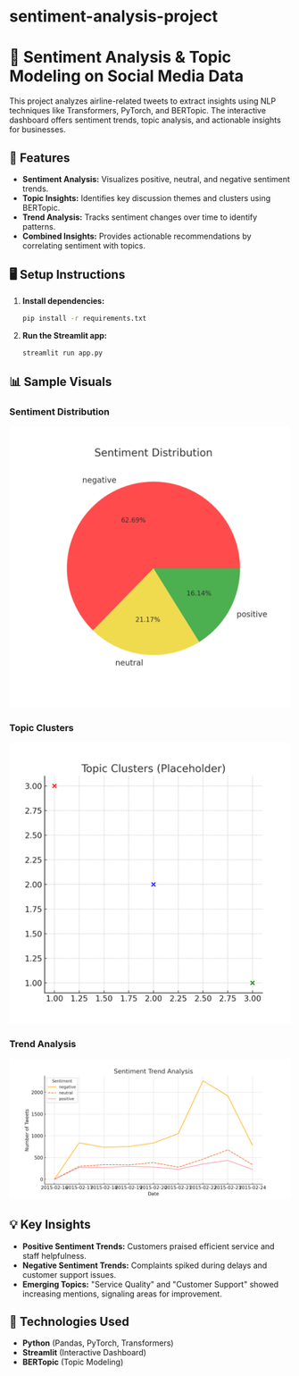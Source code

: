 # sentiment-analysis-project

# 🚀 Sentiment Analysis & Topic Modeling on Social Media Data
This project analyzes airline-related tweets to extract insights using NLP techniques like Transformers, PyTorch, and BERTopic. The interactive dashboard offers sentiment trends, topic analysis, and actionable insights for businesses.

## 🚀 Features
- **Sentiment Analysis:** Visualizes positive, neutral, and negative sentiment trends.
- **Topic Insights:** Identifies key discussion themes and clusters using BERTopic.
- **Trend Analysis:** Tracks sentiment changes over time to identify patterns.
- **Combined Insights:** Provides actionable recommendations by correlating sentiment with topics.


## 🖥️ Setup Instructions
1. **Install dependencies:**
   ```bash
   pip install -r requirements.txt
   ```
2. **Run the Streamlit app:**
   ```bash
   streamlit run app.py
   ```

## 📊 Sample Visuals
### Sentiment Distribution
![Sentiment Distribution](images/sentiment_pie_chart.png)

### Topic Clusters
![Topic Clusters](images/topic_clusters.png)

### Trend Analysis
![Trend Analysis](images/trend_chart.png)

## 💡 Key Insights
- **Positive Sentiment Trends:** Customers praised efficient service and staff helpfulness.
- **Negative Sentiment Trends:** Complaints spiked during delays and customer support issues.
- **Emerging Topics:** "Service Quality" and "Customer Support" showed increasing mentions, signaling areas for improvement.

## 🤖 Technologies Used
- **Python** (Pandas, PyTorch, Transformers)
- **Streamlit** (Interactive Dashboard)
- **BERTopic** (Topic Modeling)

